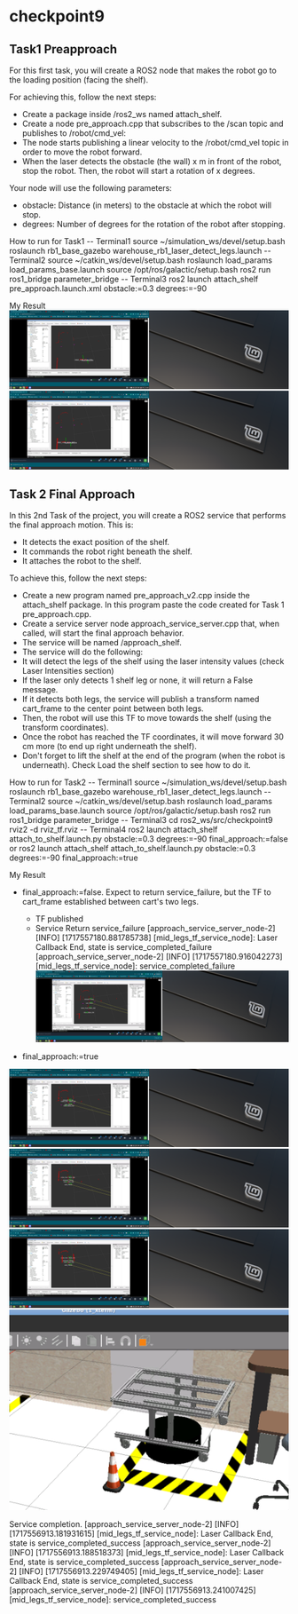 # checkpoint9

## Task1 Preapproach

For this first task, you will create a ROS2 node that makes the robot go to the loading position (facing the shelf).

For achieving this, follow the next steps:

- Create a package inside /ros2_ws named attach_shelf.
- Create a node pre_approach.cpp that subscribes to the /scan topic and publishes to /robot/cmd_vel:
- The node starts publishing a linear velocity to the /robot/cmd_vel topic in order to move the robot forward.
- When the laser detects the obstacle (the wall) x m in front of the robot, stop the robot. Then, the robot will start a rotation of x degrees.

Your node will use the following parameters:

- obstacle: Distance (in meters) to the obstacle at which the robot will stop.
- degrees: Number of degrees for the rotation of the robot after stopping.

How to run for Task1
-- Terminal1
source ~/simulation_ws/devel/setup.bash
roslaunch rb1_base_gazebo warehouse_rb1_laser_detect_legs.launch
-- Terminal2
source ~/catkin_ws/devel/setup.bash
roslaunch load_params load_params_base.launch
source /opt/ros/galactic/setup.bash
ros2 run ros1_bridge parameter_bridge
-- Terminal3
ros2 launch attach_shelf pre_approach.launch.xml obstacle:=0.3 degrees:=-90

My Result
![alt text](checkpoint9_task1_robot_coming_in_rviz.png)
![alt text](checkpoint9_task1_robot_arrived.png)


## Task 2   Final Approach 
In this 2nd Task of the project, you will create a ROS2 service that performs the final approach motion. This is:

- It detects the exact position of the shelf.
- It commands the robot right beneath the shelf.
- It attaches the robot to the shelf.


To achieve this, follow the next steps:
- Create a new program named pre_approach_v2.cpp inside the attach_shelf package. In this program paste the code created for Task 1 pre_approach.cpp.
- Create a service server node approach_service_server.cpp that, when called, will start the final approach behavior.
- The service will be named /approach_shelf.
- The service will do the following:
- It will detect the legs of the shelf using the laser intensity values (check Laser Intensities section)
- If the laser only detects 1 shelf leg or none, it will return a False message.
- If it detects both legs, the service will publish a transform named cart_frame to the center point between both legs.
- Then, the robot will use this TF to move towards the shelf (using the transform coordinates).
- Once the robot has reached the TF coordinates, it will move forward 30 cm more (to end up right underneath the shelf).
- Don't forget to lift the shelf at the end of the program (when the robot is underneath). Check Load the shelf section to see how to do it.


How to run for Task2
-- Terminal1
source ~/simulation_ws/devel/setup.bash
roslaunch rb1_base_gazebo warehouse_rb1_laser_detect_legs.launch
-- Terminal2
source ~/catkin_ws/devel/setup.bash
roslaunch load_params load_params_base.launch
source /opt/ros/galactic/setup.bash
ros2 run ros1_bridge parameter_bridge
-- Terminal3
cd ros2_ws/src/checkpoint9
rviz2 -d rviz_tf.rviz
-- Terminal4
ros2 launch attach_shelf attach_to_shelf.launch.py obstacle:=0.3 degrees:=-90 final_approach:=false
or
ros2 launch attach_shelf attach_to_shelf.launch.py obstacle:=0.3 degrees:=-90 final_approach:=true


My Result
- final_approach:=false. Expect to return service_failure, but the TF to cart_frame established between cart's two legs.
   - TF published
   - Service Return service_failure
[approach_service_server_node-2] [INFO] [1717557180.881785738] [mid_legs_tf_service_node]: Laser Callback End, state is service_completed_failure
[approach_service_server_node-2] [INFO] [1717557180.916042273] [mid_legs_tf_service_node]: service_completed_failure
![alt text](checkpoint9_task21_robot_published_TF_and_Returnfailed.png)


- final_approach:=true

![alt text](checkpoint9_task2_robot_moving_to_TF.png)
![alt text](checkpoint9_task2_robot_moving_30cm_beyond_TF.png)
![alt text](checkpoint9_task2_robot_arrived_30cm_and_lift.png)
![alt text](checkpoint9_task2_robot_lift_cart.png)

Service completion.
[approach_service_server_node-2] [INFO] [1717556913.181931615] [mid_legs_tf_service_node]: Laser Callback End, state is service_completed_success
[approach_service_server_node-2] [INFO] [1717556913.188518373] [mid_legs_tf_service_node]: Laser Callback End, state is service_completed_success
[approach_service_server_node-2] [INFO] [1717556913.229749405] [mid_legs_tf_service_node]: Laser Callback End, state is service_completed_success
[approach_service_server_node-2] [INFO] [1717556913.241007425] [mid_legs_tf_service_node]: service_completed_success
